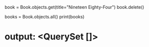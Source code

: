book = Book.objects.get(title="Nineteen Eighty-Four")
book.delete()

books = Book.objects.all()
print(books)

# output: <QuerySet []> 